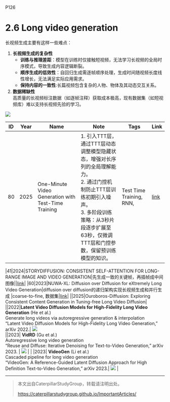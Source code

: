 P126   
# 2.6 Long video generation

长视频生成主要有这样一些难点：  
1. **长视频生成的复杂性**   
   - **训练与推理差距**：模型在训练时仅接触短视频，无法学习长视频的全局时序模式，导致生成内容逻辑断裂。  
   - **顺序生成的低效性**：自回归生成需逐帧顺序处理，生成时间随视频长度线性增长，无法满足实际应用需求。  
   - **保持内容的一致性**:长篇视频包含复杂的人物、物体及其动态交互关系。
2. **数据稀缺性**  
   高质量的长视频标注数据（如逐帧注释）获取成本极高，现有数据集（如短视频库）难以支持长视频先验的学习。

![](../../assets/08-127.png) 

|ID|Year|Name|Note|Tags|Link|
|---|---|---|---|---|---|
|80|2025|One-Minute Video Generation with Test-Time Training|1. 引入TTT层，通过TTT层动态调整模型隐藏状态，增强对长序列的全局理解能力。<br>2. 通过门控机制防止TTT层训练初期引入噪声。<br>3. 多阶段训练策略：从3秒片段逐步扩展至63秒，仅微调TTT层和门控参数，保留预训练模型的知识。|Test Time Training, RNN, |[link](https://caterpillarstudygroup.github.io/ReadPapers/80.html)|

|41|2024|STORYDIFFUSION: CONSISTENT SELF-ATTENTION FOR LONG-RANGE IMAGE AND VIDEO GENERATION|先生成一致的关键帧，再插帧成中间图像||[link](https://caterpillarstudygroup.github.io/ReadPapers/41.html)|
|60|2023|NUWA-XL: Diffusion over Diffusion for eXtremely Long Video Generation|diffusion over diffusion的递归架构实现长视频生成和并行生成 |coarse-to-fine, 数据集|[link](https://caterpillarstudygroup.github.io/ReadPapers/60.html)|
||2025|Ouroboros-Diffusion: Exploring Consistent Content Generation in Tuning-free Long Video Diffusion|
||2022|**Latent Video Diffusion Models for High-Fidelity Long Video Generation** (He et al.) <br> Generate long videos via autoregressive generation & interpolation <br> “Latent Video Diffusion Models for High-Fidelity Long Video Generation,” arXiv 2022.| ![](../../assets/08-133-1.png)  
||2023| **VidRD** (Gu et al.) <br> Autoregressive long video generation <br> “Reuse and Diffuse: Iterative Denoising for Text-to-Video Generation,” arXiv 2023. |  ![](../../assets/08-133-2.png) |
| |2023| **VideoGen** (Li et al.) <br> Cascaded pipeline for long video generation <br> “VideoGen: A Reference-Guided Latent Diffusion Approach for High Definition Text-to-Video Generation,” arXiv 2023.| ![](../../assets/08-133-3.png) |





---------------------------------------
> 本文出自CaterpillarStudyGroup，转载请注明出处。
>
> https://caterpillarstudygroup.github.io/ImportantArticles/
